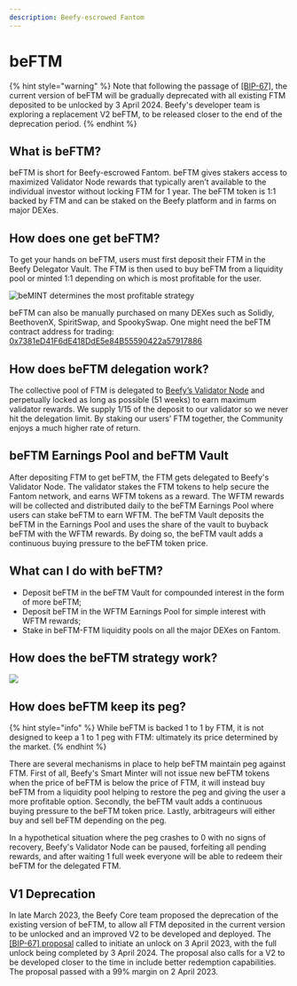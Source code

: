 ```yaml
---
description: Beefy-escrowed Fantom
---
```


# beFTM

{% hint style="warning" %}
Note that following the passage of [\[BIP-67\]](https://snapshot.org/#/beefydao.eth/proposal/0x895f2b854b98eef94acf5e2f77bea7e2e9bdabde7167b9de280f33f872a2bc1e), the current version of beFTM will be gradually deprecated with all existing FTM deposited to be unlocked by 3 April 2024. Beefy's developer team is exploring a replacement V2 beFTM, to be released closer to the end of the deprecation period.
{% endhint %}

## What is beFTM?&#x20;

beFTM is short for Beefy-escrowed Fantom. beFTM gives stakers access to maximized Validator Node rewards that typically aren’t available to the individual investor without locking FTM for 1 year. The beFTM token is 1:1 backed by FTM and can be staked on the Beefy platform and in farms on major DEXes.

## How does one get beFTM?

To get your hands on beFTM, users must first deposit their FTM in the Beefy Delegator Vault. The FTM is then used to buy beFTM from a liquidity pool or minted 1:1 depending on which is most profitable for the user.

![beMINT determines the most profitable strategy](<../../.gitbook/assets/beftm\_mint (1).jpg>)

beFTM can also be manually purchased on many DEXes such as Solidly, BeethovenX, SpiritSwap, and SpookySwap. One might need the beFTM contract address for trading: [0x7381eD41F6dE418DdE5e84B55590422a57917886](https://ftmscan.com/token/0x7381eD41F6dE418DdE5e84B55590422a57917886)

## How does beFTM delegation work?&#x20;

The collective pool of FTM is delegated to [Beefy’s Validator Node](https://ftmscan.com/address/0xe97a5292248c2647466222dc58563046b3e34b18#validatorinfo) and perpetually locked as long as possible (51 weeks) to earn maximum validator rewards. We supply 1/15 of the deposit to our validator so we never hit the delegation limit. By staking our users’ FTM together, the Community enjoys a much higher rate of return.&#x20;

## beFTM Earnings Pool and beFTM Vault

After depositing FTM to get beFTM, the FTM gets delegated to Beefy's Validator Node. The validator stakes the FTM tokens to help secure the Fantom network, and earns WFTM tokens as a reward. The WFTM rewards will be collected and distributed daily to the beFTM Earnings Pool where users can stake beFTM to earn WFTM. The beFTM Vault deposits the beFTM in the Earnings Pool and uses the share of the vault to buyback beFTM with the WFTM rewards. By doing so, the beFTM vault adds a continuous buying pressure to the beFTM token price.

## What can I do with beFTM?&#x20;

* Deposit beFTM in the beFTM Vault for compounded interest in the form of more beFTM;
* Deposit beFTM in the WFTM Earnings Pool for simple interest with WFTM rewards;
* Stake in beFTM-FTM liquidity pools on all the major DEXes on Fantom.

## How does the beFTM strategy work?

![](../../.gitbook/assets/Flow\_beFTM.png)

## How does beFTM keep its peg?

{% hint style="info" %}
While beFTM is backed 1 to 1 by FTM, it is not designed to keep a 1 to 1 peg with FTM: ultimately its price determined by the market.
{% endhint %}

There are several mechanisms in place to help beFTM maintain peg against FTM. First of all, Beefy's Smart Minter will not issue new beFTM tokens when the price of beFTM is below the price of FTM, it will instead buy beFTM from a liquidity pool helping to restore the peg and giving the user a more profitable option. Secondly, the beFTM vault adds a continuous buying pressure to the beFTM token price. Lastly, arbitrageurs will either buy and sell beFTM depending on the peg.

In a hypothetical situation where the peg crashes to 0 with no signs of recovery, Beefy's Validator Node can be paused, forfeiting all pending rewards, and after waiting 1 full week everyone will be able to redeem their beFTM for the delegated FTM.

## V1 Deprecation

In late March 2023, the Beefy Core team proposed the deprecation of the existing version of beFTM, to allow all FTM deposited in the current version to be unlocked and an improved V2 to be developed and deployed. The [\[BIP-67\] proposal](https://snapshot.org/#/beefydao.eth/proposal/0x895f2b854b98eef94acf5e2f77bea7e2e9bdabde7167b9de280f33f872a2bc1e) called to initiate an unlock on 3 April 2023, with the full unlock being completed by 3 April 2024. The proposal also calls for a V2 to be developed closer to the time in include better redemption capabilities. The proposal passed with a 99% margin on 2 April 2023.&#x20;
